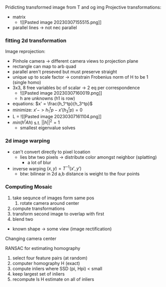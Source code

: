 Pridicting transformed image from T and og img
Projective transformations:
* matrix
	* ![[Pasted image 20230307155515.png]]
* parallel lines -> not nec parallel

### fitting 2d transformation

Image reprojection:
* Pinhole camera -> different camera views to projection plane
* rectangle can map to arb quad
* parallel aren't preseved but must preserve straight
* unique up to scale factor -> constrain Frobenius norm of H to be 1 (single homo)
* 3x3, 8 free variables bc of scalar -> 2 eq per correspondence
	* ![[Pasted image 20230307160019.png]]
	* h are unknowns (h1 is row)
* equations: $x' = \frac{h_1^tp}{h_3^tp}$
* minimize: $x' -> h_1^tp - x' (h_3^tp) = 0$
* L = ![[Pasted image 20230307161104.png]]
* $min({h^{t}A h})$ s.t. $||h||^{2}= 1$
	* smallest eigenvalue solves

### 2d image warping
* can't convert directly to pixel lcoation
	* lies btw two pixels -> distribute color amongst neighbor (splatting)
		* a lot of blur
* inverse warping $(x,y) = T^{-1}(x', y')$
	* btw: bilinear in 2d a,b distance is weight to the four points

### Computing Mosaic
1. take sequnce of images form same pos
	1. rotate camera around center
2. compute transformations
3. transform second image to overlap with first
4. blend two

* known shape -> some view (image rectification)

Changing camera center

RANSAC for estimating homography
1. select four feature pairs (at random)
2. computer homography H (exact)
3. compute inliers where SSD (pi, Hpi) < small
4. keep largest set of inliers
5. recompute ls H estimate on all of inliers